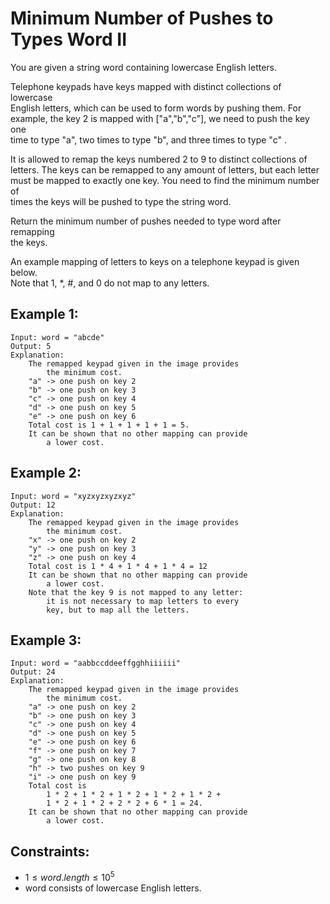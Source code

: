 # Minimum Number of Pushes to Types Word II

You are given a string word containing lowercase English letters.

Telephone keypads have keys mapped with distinct collections of lowercase  
English letters, which can be used to form words by pushing them. For  
example, the key 2 is mapped with ["a","b","c"], we need to push the key one  
time to type "a", two times to type "b", and three times to type "c" .

It is allowed to remap the keys numbered 2 to 9 to distinct collections of  
letters. The keys can be remapped to any amount of letters, but each letter  
must be mapped to exactly one key. You need to find the minimum number of  
times the keys will be pushed to type the string word.

Return the minimum number of pushes needed to type word after remapping  
the keys.

An example mapping of letters to keys on a telephone keypad is given below.  
Note that 1, *, #, and 0 do not map to any letters.

 

## Example 1:

    Input: word = "abcde"
    Output: 5
    Explanation: 
        The remapped keypad given in the image provides  
            the minimum cost.
        "a" -> one push on key 2
        "b" -> one push on key 3
        "c" -> one push on key 4
        "d" -> one push on key 5
        "e" -> one push on key 6
        Total cost is 1 + 1 + 1 + 1 + 1 = 5.
        It can be shown that no other mapping can provide  
            a lower cost.

## Example 2:

    Input: word = "xyzxyzxyzxyz"
    Output: 12
    Explanation: 
        The remapped keypad given in the image provides 
            the minimum cost.
        "x" -> one push on key 2
        "y" -> one push on key 3
        "z" -> one push on key 4
        Total cost is 1 * 4 + 1 * 4 + 1 * 4 = 12
        It can be shown that no other mapping can provide 
            a lower cost.
        Note that the key 9 is not mapped to any letter: 
            it is not necessary to map letters to every 
            key, but to map all the letters.
        
## Example 3:

    Input: word = "aabbccddeeffgghhiiiiii"
    Output: 24
    Explanation: 
        The remapped keypad given in the image provides 
            the minimum cost.
        "a" -> one push on key 2
        "b" -> one push on key 3
        "c" -> one push on key 4
        "d" -> one push on key 5
        "e" -> one push on key 6
        "f" -> one push on key 7
        "g" -> one push on key 8
        "h" -> two pushes on key 9
        "i" -> one push on key 9
        Total cost is 
            1 * 2 + 1 * 2 + 1 * 2 + 1 * 2 + 1 * 2 + 
            1 * 2 + 1 * 2 + 2 * 2 + 6 * 1 = 24.
        It can be shown that no other mapping can provide
            a lower cost.

 

## Constraints:

* $1 \le word.length \le 10^5$
* word consists of lowercase English letters.

